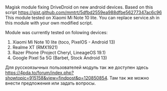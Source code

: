 Magisk module fixing DriveDroid on new android devices. Based on this script https://gist.github.com/mmtrt/5dfbd2559ea988dfbe56277347ac6c96
This module tested on Xiaomi Mi Note 10 lite. You can replace service.sh in this module with your own modified script.

Module was currently tested on folowing devices:
1) Xiaomi Mi Note 10 lite (toco, PixelOS - Android 13)
2) Realme XT (RMX1921)
3) Razer Phone (Project Cheryl, LineageOS 19.1)
4) Google Pixel 5a 5G (Barbet, Stock Android 13)

Для русскоязычных пользователей модуль так же доступен здесь https://4pda.to/forum/index.php?showtopic=915158&view=findpost&p=120850854. Там так же можно внести предложения или задать вопросы.
